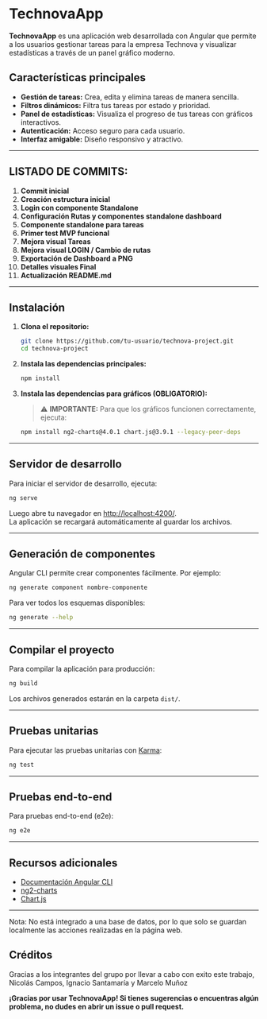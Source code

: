 # TechnovaApp

**TechnovaApp** es una aplicación web desarrollada con Angular que permite a los usuarios gestionar tareas para la empresa Technova y visualizar estadísticas a través de un panel gráfico moderno.

## Características principales

- **Gestión de tareas:** Crea, edita y elimina tareas de manera sencilla.
- **Filtros dinámicos:** Filtra tus tareas por estado y prioridad.
- **Panel de estadísticas:** Visualiza el progreso de tus tareas con gráficos interactivos.
- **Autenticación:** Acceso seguro para cada usuario.
- **Interfaz amigable:** Diseño responsivo y atractivo.

---
## LISTADO DE COMMITS:
1. **Commit inicial**
2. **Creación estructura inicial**
3. **Login con componente Standalone**
4. **Configuración Rutas y componentes standalone dashboard**
5. **Componente standalone para tareas**
6. **Primer test MVP funcional**
7. **Mejora visual Tareas**
8. **Mejora visual LOGIN / Cambio de rutas**
9. **Exportación de Dashboard a PNG**
10. **Detalles visuales Final**
11. **Actualización README.md**
---

## Instalación

1. **Clona el repositorio:**
   ```bash
   git clone https://github.com/tu-usuario/technova-project.git
   cd technova-project
   ```

2. **Instala las dependencias principales:**
   ```bash
   npm install
   ```

3. **Instala las dependencias para gráficos (OBLIGATORIO):**
   > ⚠️ **IMPORTANTE:** Para que los gráficos funcionen correctamente, ejecuta:
   ```bash
   npm install ng2-charts@4.0.1 chart.js@3.9.1 --legacy-peer-deps
   ```

---

## Servidor de desarrollo

Para iniciar el servidor de desarrollo, ejecuta:

```bash
ng serve
```

Luego abre tu navegador en [http://localhost:4200/](http://localhost:4200/).  
La aplicación se recargará automáticamente al guardar los archivos.

---

## Generación de componentes

Angular CLI permite crear componentes fácilmente. Por ejemplo:

```bash
ng generate component nombre-componente
```

Para ver todos los esquemas disponibles:

```bash
ng generate --help
```

---

## Compilar el proyecto

Para compilar la aplicación para producción:

```bash
ng build
```

Los archivos generados estarán en la carpeta `dist/`.

---

## Pruebas unitarias

Para ejecutar las pruebas unitarias con [Karma](https://karma-runner.github.io):

```bash
ng test
```

---

## Pruebas end-to-end

Para pruebas end-to-end (e2e):

```bash
ng e2e
```

---

## Recursos adicionales

- [Documentación Angular CLI](https://angular.dev/tools/cli)
- [ng2-charts](https://valor-software.com/ng2-charts/)
- [Chart.js](https://www.chartjs.org/)

---
Nota: No está integrado a una base de datos, por lo que solo se guardan localmente las acciones realizadas en la página web.



## Créditos

Gracias a los integrantes del grupo por llevar a cabo con exito este trabajo, Nicolás Campos, Ignacio Santamaría y Marcelo Muñoz

**¡Gracias por usar TechnovaApp! Si tienes sugerencias o encuentras algún problema, no dudes en abrir un issue o pull request.**
